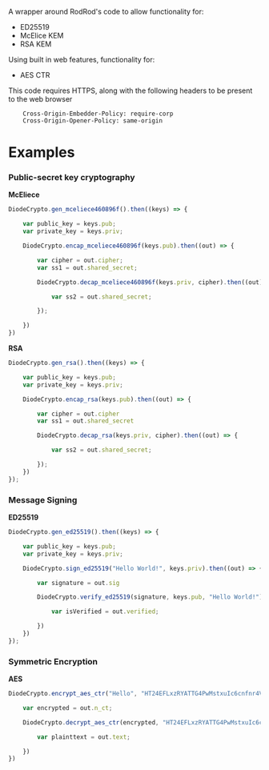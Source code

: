A wrapper around RodRod's code to allow functionality for:
- ED25519
- McElice KEM
- RSA KEM

Using built in web features, functionality for:
- AES CTR

This code requires HTTPS, along with the following headers to be present to the web browser

```
    Cross-Origin-Embedder-Policy: require-corp
    Cross-Origin-Opener-Policy: same-origin
```

# Examples

### Public-secret key cryptography

**McEliece**

```javascript
DiodeCrypto.gen_mceliece460896f().then((keys) => {

    var public_key = keys.pub;
    var private_key = keys.priv;

    DiodeCrypto.encap_mceliece460896f(keys.pub).then((out) => {

        var cipher = out.cipher;
        var ss1 = out.shared_secret;

        DiodeCrypto.decap_mceliece460896f(keys.priv, cipher).then((out) => {

            var ss2 = out.shared_secret;

        });

    })
})
```

**RSA**

```javascript
DiodeCrypto.gen_rsa().then((keys) => {

    var public_key = keys.pub;
    var private_key = keys.priv;

    DiodeCrypto.encap_rsa(keys.pub).then((out) => {

        var cipher = out.cipher
        var ss1 = out.shared_secret

        DiodeCrypto.decap_rsa(keys.priv, cipher).then((out) => {

            var ss2 = out.shared_secret;

        });
    })
});
```


### Message Signing

**ED25519**

```javascript
DiodeCrypto.gen_ed25519().then((keys) => {

    var public_key = keys.pub;
    var private_key = keys.priv;

    DiodeCrypto.sign_ed25519("Hello World!", keys.priv).then((out) => {

        var signature = out.sig

        DiodeCrypto.verify_ed25519(signature, keys.pub, "Hello World!").then((out) => {

            var isVerified = out.verified;

        })
    })
});
```

### Symmetric Encryption

**AES**

```javascript
DiodeCrypto.encrypt_aes_ctr("Hello", "HT24EFLxzRYATTG4PwMstxuIc6cnfnr4VjIeSJc9SMQ=").then((out) => {

    var encrypted = out.n_ct;

    DiodeCrypto.decrypt_aes_ctr(encrypted, "HT24EFLxzRYATTG4PwMstxuIc6cnfnr4VjIeSJc9SMQ=").then((out) => {

        var plainttext = out.text;

    })
})
```
